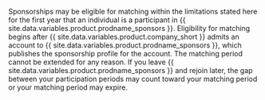 Sponsorships may be eligible for matching within the limitations stated here for the first year that an individual is a participant in {{ site.data.variables.product.prodname_sponsors }}. Eligibility for matching begins after {{ site.data.variables.product.company_short }} admits an account to {{ site.data.variables.product.prodname_sponsors }}, which publishes the sponsorship profile for the account. The matching period cannot be extended for any reason. If you leave {{ site.data.variables.product.prodname_sponsors }} and rejoin later, the gap between your participation periods may count toward your matching period or your matching period may expire.
